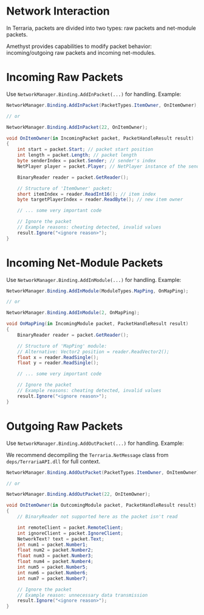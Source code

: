 # Network Interaction

In Terraria, packets are divided into two types: raw packets and net-module packets.

Amethyst provides capabilities to modify packet behavior: incoming/outgoing raw packets and incoming net-modules.

# Incoming Raw Packets

Use `NetworkManager.Binding.AddInPacket(...)` for handling. Example:

```cs
NetworkManager.Binding.AddInPacket(PacketTypes.ItemOwner, OnItemOwner);

// or

NetworkManager.Binding.AddInPacket(22, OnItemOwner);

void OnItemOwner(in IncomingPacket packet, PacketHandleResult result)
{   
    int start = packet.Start; // packet start position
    int length = packet.Length; // packet length
    byte senderIndex = packet.Sender; // sender's index
    NetPlayer player = packet.Player; // NetPlayer instance of the sender (same as packet.Sender)

    BinaryReader reader = packet.GetReader();

    // Structure of 'ItemOwner' packet:
    short itemIndex = reader.ReadInt16(); // item index
    byte targetPlayerIndex = reader.ReadByte(); // new item owner

    // ... some very important code

    // Ignore the packet
    // Example reasons: cheating detected, invalid values
    result.Ignore("<ignore reason>");
}
```

# Incoming Net-Module Packets

Use `NetworkManager.Binding.AddInModule(...)` for handling. Example:

```cs
NetworkManager.Binding.AddInModule(ModuleTypes.MapPing, OnMapPing);

// or

NetworkManager.Binding.AddInModule(2, OnMapPing);

void OnMapPing(in IncomingModule packet, PacketHandleResult result)
{
    BinaryReader reader = packet.GetReader();

    // Structure of 'MapPing' module:
    // Alternative: Vector2 position = reader.ReadVector2();
    float x = reader.ReadSingle();
    float y = reader.ReadSingle();

    // ... some very important code

    // Ignore the packet
    // Example reasons: cheating detected, invalid values
    result.Ignore("<ignore reason>");
}
```

# Outgoing Raw Packets

Use `NetworkManager.Binding.AddOutPacket(...)` for handling. Example:

We recommend decompiling the `Terraria.NetMessage` class from `deps/TerrariaAPI.dll` for full context.

```cs
NetworkManager.Binding.AddOutPacket(PacketTypes.ItemOwner, OnItemOwner);

// or

NetworkManager.Binding.AddOutPacket(22, OnItemOwner);

void OnItemOwner(in OutcomingModule packet, PacketHandleResult result)
{
    // BinaryReader not supported here as the packet isn't read

    int remoteClient = packet.RemoteClient;
    int ignoreClient = packet.IgnoreClient;
    NetworkText? text = packet.Text;
    int num1 = packet.Number1;
    float num2 = packet.Number2;
    float num3 = packet.Number3;
    float num4 = packet.Number4;
    int num5 = packet.Number5;
    int num6 = packet.Number6;
    int num7 = packet.Number7;

    // Ignore the packet
    // Example reason: unnecessary data transmission
    result.Ignore("<ignore reason>");
}
```